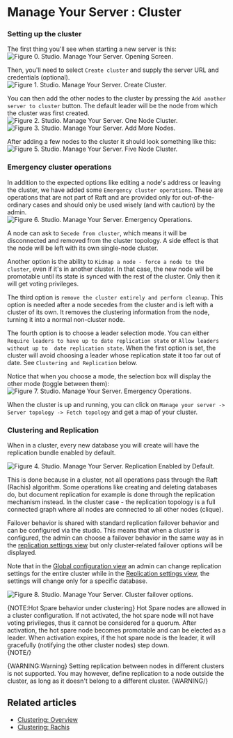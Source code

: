 ﻿# Manage Your Server : Cluster

### Setting up the cluster

The first thing you'll see when starting a new server is this:   
![Figure 0. Studio. Manage Your Server. Opening Screen.](images/cluster-0.png)

Then, you'll need to select `Create cluster` and supply the server URL and credentials (optional).   
![Figure 1. Studio. Manage Your Server. Create Cluster.](images/cluster-1.png)

You can then add the other nodes to the cluster by pressing the `Add another server to cluster` button. 
The default leader will be the node from which the cluster was first created.   
![Figure 2. Studio. Manage Your Server. One Node Cluster.](images/cluster-2.png)
![Figure 3. Studio. Manage Your Server. Add More Nodes.](images/cluster-3.png)

After adding a few nodes to the cluster it should look something like this:   
![Figure 5. Studio. Manage Your Server. Five Node Cluster.](images/cluster-5.png)

### Emergency cluster operations

In addition to the expected options like editing a node's address or leaving the cluster, 
we have added some `Emergency cluster operations`. These are operations that are not part of 
Raft and are provided only for out-of-the-ordinary cases and should only be used wisely 
(and with caution) by the admin.   
![Figure 6. Studio. Manage Your Server. Emergency Operations.](images/cluster-6.png)

A node can ask to `Secede from cluster`, which means it will be disconnected and removed from 
the cluster topology. A side effect is that the node will be left with its own single-node cluster.   

Another option is the ability to `Kidnap a node - force a node to the cluster`, even if it's in 
another cluster. In that case, the new node will be promotable until its state is synced with 
the rest of the cluster. Only then it will get voting privileges.   

The third option is `remove the cluster entirely and perform cleanup`. This option is needed 
after a node secedes from the cluster and is left with a cluster of its own. It removes the 
clustering information from the node, turning it into a normal non-cluster node.   

The fourth option is to choose a leader selection mode. You can either 
`Require leaders to have up to date replication state` or `Allow leaders without up to 
date replication state`. When the first option is set, the cluster will avoid choosing a leader 
whose replication state it too far out of date. See `Clustering and Replication` below.   

Notice that when you choose a mode, the selection box will display the other mode (toggle between them):
![Figure 7. Studio. Manage Your Server. Emergency Operations.](images/cluster-6b.png)

When the cluster is up and running, you can click on `Manage your server -> Server topology -> Fetch topology` 
and get a map of your cluster.   

### Clustering and Replication
When in a cluster, every new database you will create will have the replication bundle enabled by default.   

![Figure 4. Studio. Manage Your Server. Replication Enabled by Default.](images/cluster-4.png)   
 
This is done because in a cluster, not all operations pass through the Raft (Rachis) algorithm. Some 
operations like creating and deleting databases do, but document replication for example is done  through 
the replication mechanism instead. In the cluster case - the replication topology is a full connected graph 
where all nodes are connected to all other nodes (clique).   

Failover behavior is shared with standard replication failover behavior and can be configured via the studio. This means that when a cluster is configured,
the admin can choose a failover behavior in the same way as in the [replication settings view](../../studio/overview/settings/replication) 
but only cluster-related failover options will be displayed.   

Note that in the [Global configuration view](./global-configuration) an admin can change replication 
settings for the entire cluster while in the [Replication settings view](../../studio/overview/settings/replication), 
the settings will change only for a specific database.
 
![Figure 8. Studio. Manage Your Server. Cluster failover options.](images/cluster-7.png)   

{NOTE:Hot Spare behavior under clustering}
Hot Spare nodes are allowed in a cluster configuration. If not activated, the hot spare node will not have voting privileges, thus it cannot be considered for a quorum. 
After activation, the hot spare node becomes promotable and can be elected as a leader. When activation expires, 
if the hot spare node is the leader, it will gracefully (notifying the other cluster nodes) step down.   
{NOTE/} 
  
{WARNING:Warning}
Setting replication between nodes in different clusters is not supported. You may however, define 
replication to a node outside the cluster, as long as it doesn't belong to a different cluster.
{WARNING/}


## Related articles

- [Clustering: Overview](../../server/scaling-out/clustering/clustering-overview)
- [Clustering: Rachis](../../server/scaling-out/clustering/what-is-rachis)

